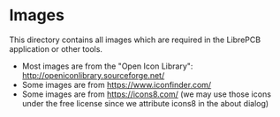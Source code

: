 # Images

This directory contains all images which are required in the LibrePCB application or other tools.

- Most images are from the "Open Icon Library": http://openiconlibrary.sourceforge.net/
- Some images are from https://www.iconfinder.com/
- Some images are from https://icons8.com/ (we may use those icons under the free license since we attribute icons8 in the about dialog)
